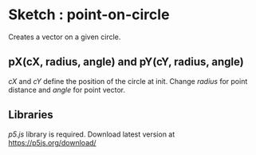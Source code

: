 # Sketch : point-on-circle
Creates a vector on a given circle. 

## pX(cX, radius, angle) and pY(cY, radius, angle)
*cX* and *cY* define the position of the circle at init.
Change *radius* for point distance and *angle* for point vector.

## Libraries
*p5.js* library is required.
Download latest version at https://p5js.org/download/
